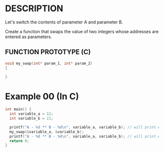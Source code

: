 # DESCRIPTION

Let's switch the contents of parameter A and parameter B.

Create a function that swaps the value of two integers whose addresses are entered as parameters.

## FUNCTION PROTOTYPE (C)

```c
void my_swap(int* param_1, int* param_2)
{

}
```

# Example 00 (In C)
```c
int main() {
  int variable_a = 12;
  int variable_b = 21;

  printf("A - %d ** B - %d\n", variable_a, variable_b); // will print A - 12 ** B - 21
  my_swap(&variable_a, &variable_b);
  printf("A - %d ** B - %d\n", variable_a, variable_b); // will print A - 21 ** B - 12
  return 0;
}
```